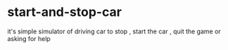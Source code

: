 # start-and-stop-car
it's simple simulator of driving car to stop , start the car , quit the 
game or asking for help

